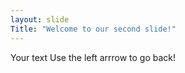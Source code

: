 ```yaml
---
layout: slide
Title: "Welcome to our second slide!"
---
```

Your text
Use the left arrrow to go back!
